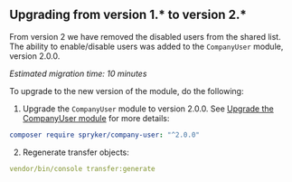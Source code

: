 

## Upgrading from version 1.* to version 2.*

From version 2 we have removed the disabled users from the shared list. The ability to enable/disable users was added to the `CompanyUser` module, version 2.0.0.

*Estimated migration time: 10 minutes*

To upgrade to the new version of the module, do the following:

1. Upgrade the `CompanyUser` module to version 2.0.0. See [Upgrade the CompanyUser module](/docs/pbc/all/customer-relationship-management/{{site.version}}/base-shop/install-and-upgrade/upgrade-modules/upgrade-the-companyuser-module.html) for more details:

```yaml
composer require spryker/company-user: "^2.0.0"
```

2. Regenerate transfer objects:

```yaml
vendor/bin/console transfer:generate
```
